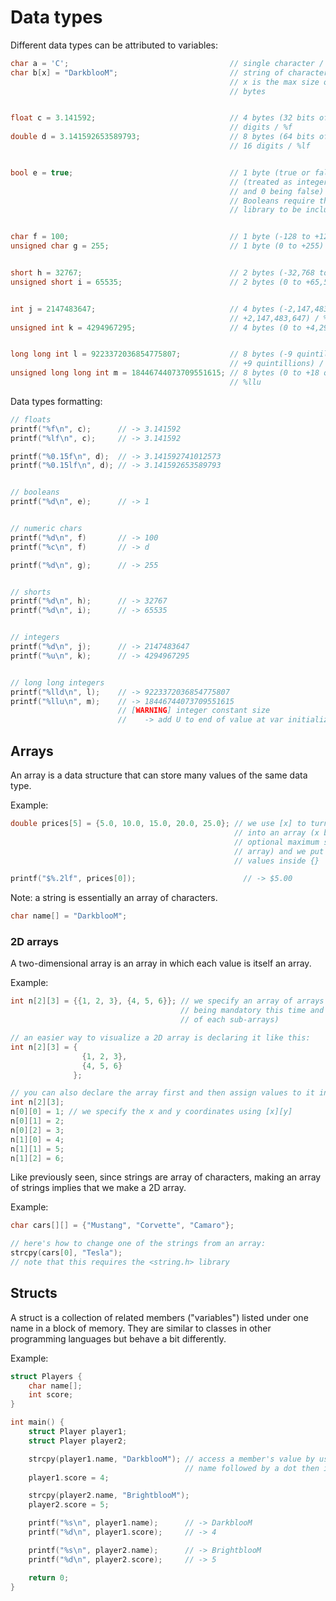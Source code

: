 # Data types

Different data types can be attributed to variables:

```c
char a = 'C';                                    // single character / %c
char b[x] = "DarkblooM";                         // string of characters / %s
                                                 // x is the max size of the array in
                                                 // bytes


float c = 3.141592;                              // 4 bytes (32 bits of precision) 6 - 7
                                                 // digits / %f
double d = 3.141592653589793;                    // 8 bytes (64 bits of precision) 15 -
												 // 16 digits / %lf


bool e = true;                                   // 1 byte (true or false) / %d
												 // (treated as integers, 1 being true
												 // and 0 being false)
                                                 // Booleans require the <stdbool.h>
                                                 // library to be included


char f = 100;                                    // 1 byte (-128 to +127) / %d or %c
unsigned char g = 255;                           // 1 byte (0 to +255) / %d or %c


short h = 32767;                                 // 2 bytes (-32,768 to +32,767) / %d
unsigned short i = 65535;                        // 2 bytes (0 to +65,535) / %d


int j = 2147483647;                              // 4 bytes (-2,147,483,648 to
                                                 // +2,147,483,647) / %d
unsigned int k = 4294967295;                     // 4 bytes (0 to +4,294,967,295) / %u


long long int l = 9223372036854775807;           // 8 bytes (-9 quintillion to
                                                 // +9 quintillions) / %lld
unsigned long long int m = 18446744073709551615; // 8 bytes (0 to +18 quintillions) /
												 // %llu
```

Data types formatting:
```c
// floats
printf("%f\n", c);      // -> 3.141592
printf("%lf\n", c);     // -> 3.141592

printf("%0.15f\n", d);  // -> 3.141592741012573
printf("%0.15lf\n", d); // -> 3.141592653589793


// booleans
printf("%d\n", e);      // -> 1


// numeric chars
printf("%d\n", f)       // -> 100
printf("%c\n", f)       // -> d

printf("%d\n", g);      // -> 255


// shorts
printf("%d\n", h);      // -> 32767
printf("%d\n", i);      // -> 65535


// integers
printf("%d\n", j);      // -> 2147483647
printf("%u\n", k);      // -> 4294967295


// long long integers
printf("%lld\n", l);    // -> 9223372036854775807
printf("%llu\n", m);    // -> 18446744073709551615
                        // [WARNING] integer constant size
                        //    -> add U to end of value at var initialization
```

## Arrays

An array is a data structure that can store many values of  the same data type.

Example:

```c
double prices[5] = {5.0, 10.0, 15.0, 20.0, 25.0}; // we use [x] to turn the variable
												  // into an array (x being the
												  // optional maximum size of the
												  // array) and we put all of our
												  // values inside {}

printf("$%.2lf", prices[0]);                        // -> $5.00
```

Note: a string is essentially an array of characters.
```c
char name[] = "DarkblooM";
```

### 2D arrays

A two-dimensional array is an array in which each value is itself an array.

Example:

```c
int n[2][3] = {{1, 2, 3}, {4, 5, 6}}; // we specify an array of arrays with [x][y] (y
									  // being mandatory this time and defining the size
									  // of each sub-arrays)

// an easier way to visualize a 2D array is declaring it like this:
int n[2][3] = {
				{1, 2, 3},
				{4, 5, 6}
			  };

// you can also declare the array first and then assign values to it individually
int n[2][3];
n[0][0] = 1; // we specify the x and y coordinates using [x][y]
n[0][1] = 2;
n[0][2] = 3;
n[1][0] = 4;
n[1][1] = 5;
n[1][2] = 6;
```

Like previously seen, since strings are array of characters, making an array of strings implies that we make a 2D array.

Example:

```c
char cars[][] = {"Mustang", "Corvette", "Camaro"};

// here's how to change one of the strings from an array:
strcpy(cars[0], "Tesla");
// note that this requires the <string.h> library
```

## Structs

A struct is a collection of related members ("variables") listed under one name in a block of memory.
They are similar to classes in other programming languages but behave a bit differently.

Example:

```c
struct Players {
	char name[];
	int score;
}

int main() {
	struct Player player1;
	struct Player player2;

	strcpy(player1.name, "DarkblooM"); // access a member's value by using the struct
									   // name followed by a dot then its own name
	player1.score = 4;

	strcpy(player2.name, "BrightblooM");
	player2.score = 5;

	printf("%s\n", player1.name);      // -> DarkblooM
	printf("%d\n", player1.score);     // -> 4

	printf("%s\n", player2.name);      // -> BrightblooM
	printf("%d\n", player2.score);     // -> 5

	return 0;
}
```